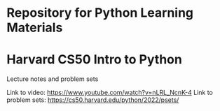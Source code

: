 # Repository for Python Learning Materials 



# Harvard CS50 Intro to Python 
  
  Lecture notes and problem sets 

  Link to video: https://www.youtube.com/watch?v=nLRL_NcnK-4
  Link to problem sets: https://cs50.harvard.edu/python/2022/psets/
